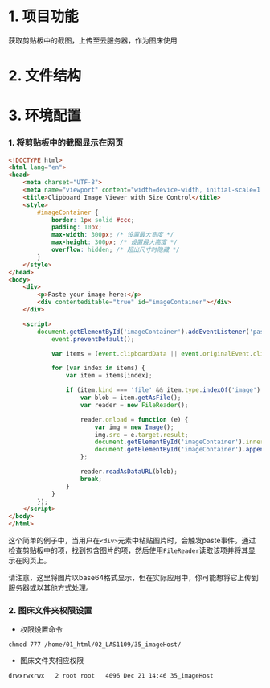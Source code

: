 # 1. 项目功能

获取剪贴板中的截图，上传至云服务器，作为图床使用

# 2. 文件结构





# 3. 环境配置

### 1. 将剪贴板中的截图显示在网页

```html
<!DOCTYPE html>
<html lang="en">
<head>
    <meta charset="UTF-8">
    <meta name="viewport" content="width=device-width, initial-scale=1.0">
    <title>Clipboard Image Viewer with Size Control</title>
    <style>
        #imageContainer {
            border: 1px solid #ccc;
            padding: 10px;
            max-width: 300px; /* 设置最大宽度 */
            max-height: 300px; /* 设置最大高度 */
            overflow: hidden; /* 超出尺寸时隐藏 */
        }
    </style>
</head>
<body>
    <div>
        <p>Paste your image here:</p>
        <div contenteditable="true" id="imageContainer"></div>
    </div>

    <script>
        document.getElementById('imageContainer').addEventListener('paste', function (event) {
            event.preventDefault();

            var items = (event.clipboardData || event.originalEvent.clipboardData).items;

            for (var index in items) {
                var item = items[index];

                if (item.kind === 'file' && item.type.indexOf('image') !== -1) {
                    var blob = item.getAsFile();
                    var reader = new FileReader();

                    reader.onload = function (e) {
                        var img = new Image();
                        img.src = e.target.result;
                        document.getElementById('imageContainer').innerHTML = ''; // 清空容器
                        document.getElementById('imageContainer').appendChild(img);
                    };

                    reader.readAsDataURL(blob);
                    break;
                }
            }
        });
    </script>
</body>
</html>
```

这个简单的例子中，当用户在`<div>`元素中粘贴图片时，会触发paste事件。通过检查剪贴板中的项，找到包含图片的项，然后使用`FileReader`读取该项并将其显示在网页上。

请注意，这里将图片以base64格式显示，但在实际应用中，你可能想将它上传到服务器或以其他方式处理。

### 2. 图床文件夹权限设置

- 权限设置命令

```
chmod 777 /home/01_html/02_LAS1109/35_imageHost/
```

- 图床文件夹相应权限

```
drwxrwxrwx   2 root root   4096 Dec 21 14:46 35_imageHost
```

